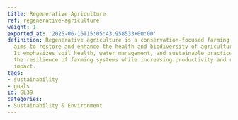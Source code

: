 ```yaml
---
title: Regenerative Agriculture
ref: regenerative-agriculture
weight: 1
exported_at: '2025-06-16T15:05:43.958533+00:00'
definition: Regenerative agriculture is a conservation-focused farming practice that
  aims to restore and enhance the health and biodiversity of agricultural ecosystems.
  It emphasizes soil health, water management, and sustainable practices to improve
  the resilience of farming systems while increasing productivity and reducing environmental
  impact.
tags:
- sustainability
- goals
id: GL39
categories:
- Sustainability & Environment
---
```


